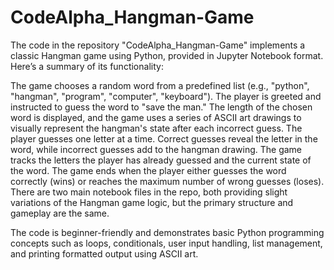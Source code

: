 # CodeAlpha_Hangman-Game
The code in the repository "CodeAlpha_Hangman-Game" implements a classic Hangman game using Python, provided in Jupyter Notebook format. Here’s a summary of its functionality:

The game chooses a random word from a predefined list (e.g., "python", "hangman", "program", "computer", "keyboard").
The player is greeted and instructed to guess the word to "save the man."
The length of the chosen word is displayed, and the game uses a series of ASCII art drawings to visually represent the hangman's state after each incorrect guess.
The player guesses one letter at a time. Correct guesses reveal the letter in the word, while incorrect guesses add to the hangman drawing.
The game tracks the letters the player has already guessed and the current state of the word.
The game ends when the player either guesses the word correctly (wins) or reaches the maximum number of wrong guesses (loses).
There are two main notebook files in the repo, both providing slight variations of the Hangman game logic, but the primary structure and gameplay are the same.

The code is beginner-friendly and demonstrates basic Python programming concepts such as loops, conditionals, user input handling, list management, and printing formatted output using ASCII art.
